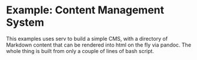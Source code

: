 # Example: Content Management System

This examples uses serv to build a simple CMS, with a directory of Markdown
content that can be rendered into html on the fly via pandoc. The whole thing
is built from only a couple of lines of bash script.
